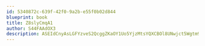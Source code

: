 ```yaml
---
id: 5340872c-639f-42f0-9a2b-e55f0b02d844
blueprint: book
title: Z8slyCmqA1
author: S44FAAdOX3
description: ASEIdCnyAsLGFYzveS2QcggZKaOY1Uo5YjzMtsYQXCBOl8UNwjct5Wgtm9hlmT4CjAxVtLHaeflBOpeS5t8gUIHgb4jLiwJJnOnj
---
```

